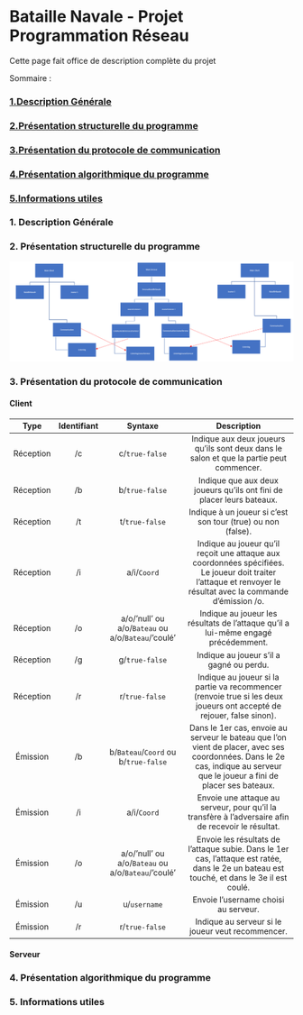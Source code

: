 # Bataille Navale - Projet Programmation Réseau

Cette page fait office de description complète du projet

Sommaire :

  ### [1.Description Générale](#1--description-générale)
  
  ### [2.Présentation structurelle du programme](#2--présentation-structurelle-du-programme)
  
  ### [3.Présentation du protocole de communication](#3--présentation-du-protocole-de-communication)
  
  ### [4.Présentation algorithmique du programme](#4--présentation-algorithmique-du-programme)
  
  ### [5.Informations utiles](#5--informations-utiles)
  
  
  
  ### 1.  Description Générale
  
  ### 2.  Présentation structurelle du programme
  
  ![Hierarchies des instances de classes](/doc_ressources/hierarchies.bmp)
  
  ### 3.  Présentation du protocole de communication
  
  #### Client
  
  **Type**|**Identifiant**|**Syntaxe**|**Description**
:-----:|:-----:|:-----:|:-----:
Réception|/c|c/`true-false`|Indique aux deux joueurs qu’ils sont deux dans le salon et que la partie peut commencer.
Réception|/b|b/`true-false` |Indique que aux deux joueurs qu’ils ont fini de placer leurs bateaux.
Réception|/t|t/`true-false`|Indique à un joueur si c’est son tour (true) ou non (false).
Réception|/i|a/i/`Coord`|Indique au joueur qu’il reçoit une attaque aux coordonnées spécifiées. Le joueur doit traiter l’attaque et renvoyer le résultat avec la commande d’émission /o.
Réception|/o|a/o/’null’ ou a/o/`Bateau` ou a/o/`Bateau`/’coulé’|Indique au joueur les résultats de l’attaque qu’il a lui-même engagé précédemment.
Réception|/g|g/`true-false`|Indique au joueur s’il a gagné ou perdu.
Réception|/r|r/`true-false`|Indique au joueur si la partie va recommencer (renvoie true si les deux joueurs ont accepté de rejouer, false sinon).
Émission|/b|b/`Bateau`/`Coord` ou b/`true-false` |Dans le 1er cas, envoie au serveur le bateau que l’on vient de placer, avec ses coordonnées. Dans le 2e cas, indique au serveur que le joueur a fini de placer ses bateaux.
Émission|/i|a/i/`Coord`|Envoie une attaque au serveur, pour qu’il la transfère à l’adversaire afin de recevoir le résultat.
Émission|/o|a/o/’null’ ou a/o/`Bateau` ou a/o/`Bateau`/’coulé’|Envoie les résultats de l’attaque subie. Dans le 1er cas, l’attaque est ratée, dans le 2e un bateau est touché, et dans le 3e il est coulé.
Émission|/u|u/`username`|Envoie l’username choisi au serveur.
Émission|/r|r/`true-false`|Indique au serveur si le joueur veut recommencer.

  
  
  #### Serveur
  
  
  
  
  
  ### 4.  Présentation algorithmique du programme
  
  ### 5.  Informations utiles

